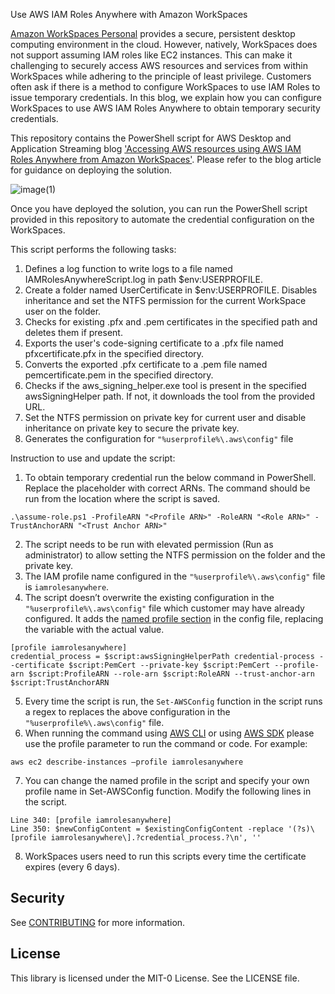 Use AWS IAM Roles Anywhere with Amazon WorkSpaces

[Amazon WorkSpaces Personal](https://aws.amazon.com/workspaces-family/workspaces/) provides a secure, persistent desktop computing environment in the cloud. However, natively, WorkSpaces does not support assuming IAM roles like EC2 instances. This can make it challenging to securely access AWS resources and services from within WorkSpaces while adhering to the principle of least privilege. Customers often ask if there is a method to configure WorkSpaces to use IAM Roles to issue temporary credentials. In this blog, we explain how you can configure WorkSpaces to use AWS IAM Roles Anywhere to obtain temporary security credentials.

This repository contains the PowerShell script for AWS Desktop and Application Streaming blog ['Accessing AWS resources using AWS IAM Roles Anywhere from Amazon WorkSpaces'](https://aws.amazon.com/blogs/desktop-and-application-streaming/accessing-aws-resources-from-amazon-workspaces-using-aws-iam-roles-anywhere/). Please refer to the blog article for guidance on deploying the solution.


![image(1)](https://github.com/user-attachments/assets/c93923b7-1985-4d02-b47b-8247daadf098)


Once you have deployed the solution, you can run the PowerShell script provided in this repository to automate the credential configuration on the WorkSpaces.

This script performs the following tasks:

1. Defines a log function to write logs to a file named IAMRolesAnywhereScript.log in path $env:USERPROFILE.
2. Create a folder named UserCertificate in $env:USERPROFILE. Disables inheritance and set the NTFS permission for the current WorkSpace user on the folder.
3. Checks for existing .pfx and .pem certificates in the specified path and deletes them if present.
4. Exports the user's code-signing certificate to a .pfx file named pfxcertificate.pfx in the specified directory.
5. Converts the exported .pfx certificate to a .pem file named pemcertificate.pem in the specified directory.
6. Checks if the aws_signing_helper.exe tool is present in the specified awsSigningHelper path. If not, it downloads the tool from the provided URL.
7. Set the NTFS permission on private key for current user and disable inheritance on private key to secure the private key.
8. Generates the configuration for `"%userprofile%\.aws\config"` file

Instruction to use and update the script:

1. To obtain temporary credential run the below command in PowerShell. Replace the placeholder with correct ARNs. The command should be run from the location where the script is saved.

```
.\assume-role.ps1 -ProfileARN "<Profile ARN>" -RoleARN "<Role ARN>" -TrustAnchorARN "<Trust Anchor ARN>"
```

2. The script needs to be run with elevated permission (Run as administrator) to allow setting the NTFS permission on the folder and the private key.
3. The IAM profile name configured in the `"%userprofile%\.aws\config"` file is `iamrolesanywhere`.
4. The script doesn’t overwrite the existing configuration in the `"%userprofile%\.aws\config"` file which customer may have already configured. It adds the [named profile section](https://docs.aws.amazon.com/cli/v1/userguide/cli-configure-files.html#cli-configure-files-format-profile) in the config file, replacing the variable with the actual value.

```
[profile iamrolesanywhere]
credential_process = $script:awsSigningHelperPath credential-process --certificate $script:PemCert --private-key $script:PemCert --profile-arn $script:ProfileARN --role-arn $script:RoleARN --trust-anchor-arn $script:TrustAnchorARN
```
5. Every time the script is run, the `Set-AWSConfig` function in the script runs a regex to replaces the above configuration in the `"%userprofile%\.aws\config"` file.
6. When running the command using [AWS CLI](https://docs.aws.amazon.com/cli/v1/userguide/cli-configure-files.html#cli-configure-files-using-profiles) or using [AWS SDK](https://docs.aws.amazon.com/sdk-for-java/latest/developer-guide/credentials-profiles.html) please use the profile parameter to run the command or code. For example:

```
aws ec2 describe-instances —profile iamrolesanywhere
```

7. You can change the named profile in the script and specify your own profile name in Set-AWSConfig function. Modify the following lines in the script.
```
Line 340: [profile iamrolesanywhere]
Line 350: $newConfigContent = $existingConfigContent -replace '(?s)\[profile iamrolesanywhere\].?credential_process.?\n', ''
```
8. WorkSpaces users need to run this scripts every time the certificate expires (every 6 days). 


## Security

See [CONTRIBUTING](CONTRIBUTING.md#security-issue-notifications) for more information.

## License

This library is licensed under the MIT-0 License. See the LICENSE file.

